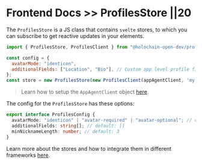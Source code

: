 # Frontend Docs >> ProfilesStore ||20

The `ProfilesStore` is a JS class that contains `svelte` stores, to which you can subscribe to get reactive updates in your elements.

```js
import { ProfilesStore, ProfilesClient } from "@holochain-open-dev/profiles";

const config = {
  avatarMode: "identicon",
  additionalFields: ["Location", "Bio"], // Custom app level profile fields
};
const store = new ProfilesStore(new ProfilesClient(appAgentClient, 'my-role-name'), config);
```

> Learn how to setup the `AppAgentClient` object [here](https://www.npmjs.com/package/@holochain/client).

The config for the `ProfilesStore` has these options:

```ts
export interface ProfilesConfig {
  avatarMode: "identicon" | "avatar-required" | "avatar-optional"; // default: 'avatar-optional'
  additionalFields: string[]; // default: []
  minNicknameLength: number; // default: 3
}
```

Learn more about the stores and how to integrate them in different frameworks [here](https://holochain-open-dev.github.io/reusable-modules/frontend/using/#stores).

